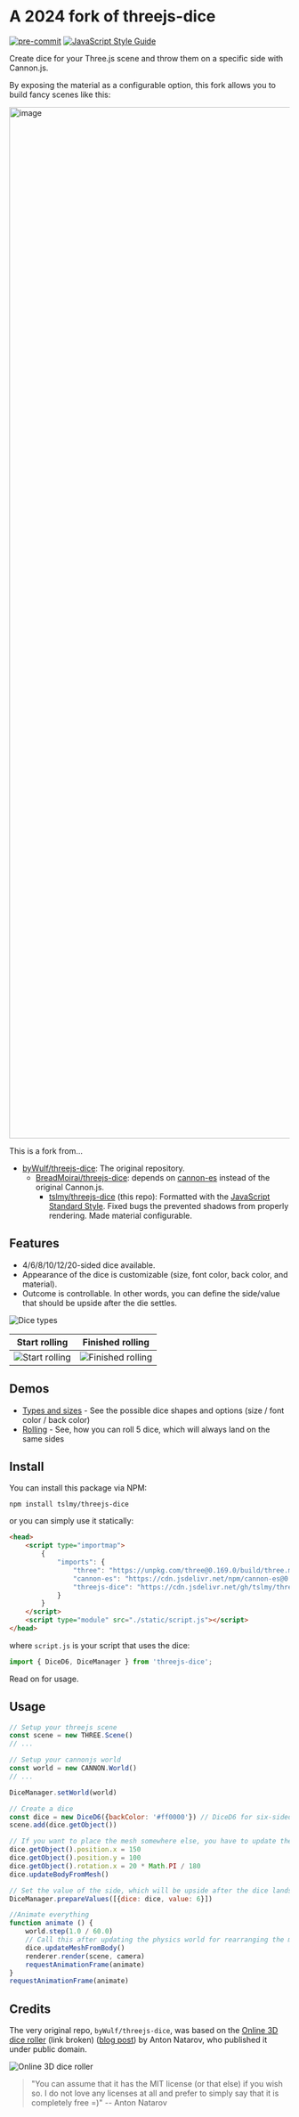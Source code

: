 # A 2024 fork of threejs-dice

[![pre-commit](https://img.shields.io/badge/pre--commit-enabled-brightgreen?logo=pre-commit&logoColor=white)](https://github.com/pre-commit/pre-commit)
[![JavaScript Style Guide](https://img.shields.io/badge/code_style-standard-brightgreen.svg)](https://standardjs.com)

Create dice for your Three.js scene and throw them on a specific side with Cannon.js.

By exposing the material as a configurable option, this fork allows you to build fancy scenes like this:

<img width="1852" alt="image" src="https://github.com/user-attachments/assets/cb67deae-897b-4028-97fb-8d21fb108afa">

This is a fork from...
* [byWulf/threejs-dice](https://github.com/byWulf/threejs-dice): The original repository.
  * [BreadMoirai/threejs-dice](https://github.com/BreadMoirai/threejs-dice): depends on [cannon-es](https://github.com/pmndrs/cannon-es) instead of the original Cannon.js.
    * [tslmy/threejs-dice](https://github.com/tslmy/threejs-dice) (this repo): Formatted with the [JavaScript Standard Style](https://standardjs.com/). Fixed bugs the prevented shadows from properly rendering. Made material configurable.

## Features

* 4/6/8/10/12/20-sided dice available.
* Appearance of the dice is customizable (size, font color, back color, and material).
* Outcome is controllable. In other words, you can define the side/value that should be upside after the die settles.

![Dice types](https://github.com/user-attachments/assets/071b0b3c-affa-4d41-bad9-9c73525b3eac)

| Start rolling | Finished rolling                                                                                     |
| --- |------------------------------------------------------------------------------------------------------|
| ![Start rolling](https://github.com/user-attachments/assets/6dc07b34-cb68-45f1-9239-8dd037e38389) | ![Finished rolling](https://github.com/user-attachments/assets/7fbe4cc7-158c-4f7d-b380-33f21f527845) |

## Demos
* [Types and sizes](docs/types-and-sizes.html) - See the possible dice shapes and options (size / font color / back color)
* [Rolling](docs/rolling.html) - See, how you can roll 5 dice, which will always land on the same sides

## Install

You can install this package via NPM:

```shell
npm install tslmy/threejs-dice
```

or you can simply use it statically:

```html
<head>
    <script type="importmap">
        {
            "imports": {
                "three": "https://unpkg.com/three@0.169.0/build/three.module.js",
                "cannon-es": "https://cdn.jsdelivr.net/npm/cannon-es@0.20.0/dist/cannon-es.min.js",
                "threejs-dice": "https://cdn.jsdelivr.net/gh/tslmy/threejs-dice@master/lib/dice.js"
            }
        }
    </script>
    <script type="module" src="./static/script.js"></script>
</head>
```

where `script.js` is your script that uses the dice:

```javascript
import { DiceD6, DiceManager } from 'threejs-dice';
```

Read on for usage.

## Usage

```javascript
// Setup your threejs scene
const scene = new THREE.Scene()
// ...

// Setup your cannonjs world
const world = new CANNON.World()
// ...

DiceManager.setWorld(world)

// Create a dice
const dice = new DiceD6({backColor: '#ff0000'}) // DiceD6 for six-sided dice; for options, see DiceObject.
scene.add(dice.getObject())

// If you want to place the mesh somewhere else, you have to update the body
dice.getObject().position.x = 150
dice.getObject().position.y = 100
dice.getObject().rotation.x = 20 * Math.PI / 180
dice.updateBodyFromMesh()

// Set the value of the side, which will be upside after the dice lands
DiceManager.prepareValues([{dice: dice, value: 6}])

//Animate everything
function animate () {
    world.step(1.0 / 60.0)
    // Call this after updating the physics world for rearranging the mesh according to the body:
    dice.updateMeshFromBody()
    renderer.render(scene, camera)
    requestAnimationFrame(animate)
}
requestAnimationFrame(animate)
```

## Credits

The very original repo, `byWulf/threejs-dice`, was based on the [Online 3D dice roller](http://a.teall.info/dice) (link broken) ([blog post](http://www.teall.info/2014/01/online-3d-dice-roller.htm)) by Anton Natarov, who published it under public domain.

![Online 3D dice roller](https://github.com/user-attachments/assets/b2fc204c-6e3e-4fb7-a930-9cbb99625a6f)

> "You can assume that it has the MIT license (or that else) if you wish so. I do not love any licenses at all and prefer to simply say that it is completely free =)"
> -- Anton Natarov
